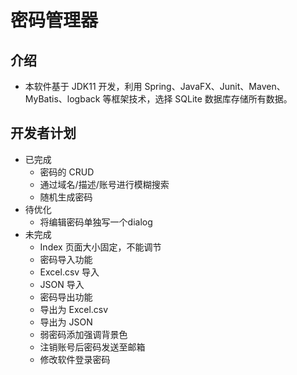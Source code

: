 # 密码管理器

## 介绍
- 本软件基于 JDK11 开发，利用 Spring、JavaFX、Junit、Maven、MyBatis、logback 等框架技术，选择 SQLite 数据库存储所有数据。


## 开发者计划
- 已完成
  - 密码的 CRUD
  - 通过域名/描述/账号进行模糊搜索
  - 随机生成密码
- 待优化
  - 将编辑密码单独写一个dialog
- 未完成
   - Index 页面大小固定，不能调节
   - 密码导入功能
   - Excel.csv 导入
   - JSON 导入
   - 密码导出功能
   - 导出为 Excel.csv
   - 导出为 JSON
   - 弱密码添加强调背景色
   - 注销账号后密码发送至邮箱
   - 修改软件登录密码